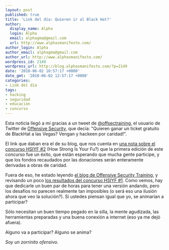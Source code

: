 ```yaml
---
layout: post
published: true
title: 'Link del día: Quieren ir al Black Hat?'
author:
  display_name: Alpha
  login: Alpha
  email: alphagma@gmail.com
  url: http://www.alphasmanifesto.com/
author_login: Alpha
author_email: alphagma@gmail.com
author_url: http://www.alphasmanifesto.com/
wordpress_id: 2149
wordpress_url: http://blog.alphasmanifesto.com/?p=2149
date: '2010-06-02 10:57:17 +0000'
date_gmt: '2010-06-02 12:57:17 +0000'
categories:
- Link del día
tags:
- hacking
- seguridad
- educación
- concurso
---
```


Esta noticia llegó a mí gracias a un tweet de [@offsectraining](http://twitter.com/offsectraining), el usuario de Twitter de [Offensive Security](http://www.offensive-security.com/), que decía: "Quieren ganar un ticket gratuito de BlackHat a las Vegas? Vengan y hackeen por caridad!".

El link que daban era el de su blog, que nos cuenta en [una nota sobre el concurso HSIYF #2](http://www.offensive-security.com/offsec/cyber-hacking-challenge-2-hsiyf-for-charity/) (How Strong Is Your Fu?) que la primera edición de este concurso fue un éxito, que están esperando que mucha gente participe, y que los fondos recaudados por las donaciones serán enteramente derivadas a obras de caridad.

Fuera de eso, he estado leyendo [el blog de Offensive Security Training](http://www.information-security-training.com/), y revisando un poco [los resultados del concurso HSIYF #1](http://www.information-security-training.com/news/hsiyf-runner-up-documentation/). Como vemos, hay que dedicarle un buen par de horas para tener una versión andando, pero los desafíos no parecen realmente tan imposibles (o será eso una ilusión ahora que veo la solución?). Si ustedes piensan igual que yo, se animarían a participar?

Sólo necesitan un buen tiempo pegado en la silla, la mente agudizada, las herramientas preparadas y una buena conexión a internet (eso ya me dejó afuera).

Alguno va a participar? Alguno se anima?

_Soy un zorrinito ofensivo._
